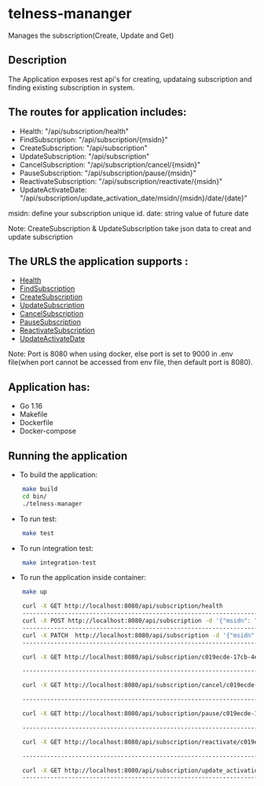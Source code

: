 # telness-mananger
Manages the subscription(Create, Update and Get)

## Description
The Application exposes rest api's for creating, updataing subscription and  finding existing subscription in system.

The routes for application includes:
-----------------------------------------------

* Health: "/api/subscription/health"
* FindSubscription: "/api/subscription/{msidn}"
* CreateSubscription: "/api/subscription"
* UpdateSubscription: "/api/subscription"
* CancelSubscription: "/api/subscription/cancel/{msidn}"
* PauseSubscription: "/api/subscription/pause/{msidn}"
* ReactivateSubscription: "/api/subscription/reactivate/{msidn}"
* UpdateActivateDate: "/api/subscription/update_activation_date/msidn/{msidn}/date/{date}"

msidn: define your subscription unique id.
date: string value of future date

Note: CreateSubscription & UpdateSubscription take json data to creat and update subscription

The URLS the application supports :
------------------------------------
* [Health](http://localhost:9000/api/subscription/health) 
* [FindSubscription](http://localhost:9000/api/subscription/{msidn})
* [CreateSubscription](http://localhost:9000/api/subscription)
* [UpdateSubscription](http://localhost:9000/api/subscription)
* [CancelSubscription](http://localhost:9000/api/subscription/cancel/{msidn})
* [PauseSubscription](http://localhost:9000/api/subscription/pause/{msidn})
* [ReactivateSubscription](http://localhost:9000/api/subscription/reactivate/{msidn})
* [UpdateActivateDate](http://localhost:9000/api/subscription/update_activation_date/msidn/{msidn}/date/{date})

Note: Port is 8080 when using docker, else port is set to 9000 in .env file(when port cannot be accessed from env file, then default port is 8080).

## Application has:

- Go 1.16
- Makefile
- Dockerfile
- Docker-compose

## Running the application

* To build the application:

```bash
    make build
    cd bin/
    ./telness-manager
```

* To run test:
```bash
    make test
```


* To run integration test:
```bash
    make integration-test
```

* To run the application inside container:
```bash
    make up

    curl -X GET http://localhost:8080/api/subscription/health
    ------------------------------------------------------------------------
    curl -X POST http://localhost:8080/api/subscription -d '{"msidn": "c019ecde-17cb-4ef8-8a7d-85937a9250ed", "activate_at": "2021-09-13", "sub_type": "pbx", "status": "pending"}'
    ------------------------------------------------------------------------
    curl -X PATCH  http://localhost:8080/api/subscription -d '{"msidn": "c019ecde-17cb-4ef8-8a7d-85937a9250ed", "activate_at": "2021-09-15", "sub_type": "pbx", "status": "activated"}'
    ------------------------------------------------------------------------

    curl -X GET http://localhost:8080/api/subscription/c019ecde-17cb-4ef8-8a7d-85937a9250ed

    ------------------------------------------------------------------------

    curl -X GET http://localhost:8080/api/subscription/cancel/c019ecde-17cb-4ef8-8a7d-85937a9250ed

    ------------------------------------------------------------------------

    curl -X GET http://localhost:8080/api/subscription/pause/c019ecde-17cb-4ef8-8a7d-85937a9250ed

    ------------------------------------------------------------------------

    curl -X GET http://localhost:8080/api/subscription/reactivate/c019ecde-17cb-4ef8-8a7d-85937a9250ed

    ------------------------------------------------------------------------

    curl -X GET http://localhost:8080/api/subscription/update_activation_date/msidn/c019ecde-17cb-4ef8-8a7d-85937a9250ed/date/2021-10-19
    ------------------------------------------------------------------------
```